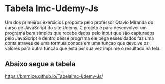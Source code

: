 # Tabela Imc-Udemy-Js

 Um dos primeiros exercicios proposto pelo professor Otavio Miranda do curso de JavaScript do site Udemy.
 O projeto é para desenvolver um programa bem simples que recebe dados pelo input que são capturados pelo JavaScript e dentro desse programa ele pega esses dados faz uma conta atraves de uma formula contida em uma função que devolve os valores para outra função que está por sua vez imprime o resultado na tela.

## Abaixo segue a tabela

 <https://bmrnice.github.io/TabelaImc-Udemy-Js/>
